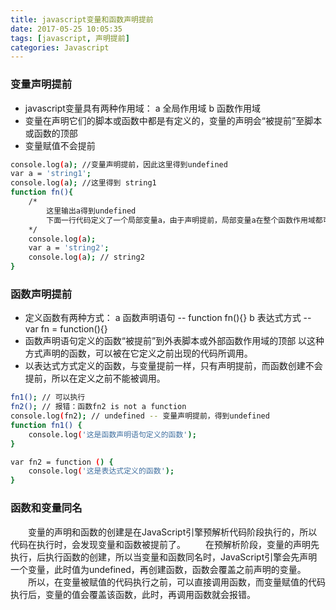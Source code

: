 ```yaml
---
title: javascript变量和函数声明提前
date: 2017-05-25 10:05:35
tags: [javascript, 声明提前]
categories: Javascript
---
```

### 变量声明提前

* javascript变量具有两种作用域：
    a 全局作用域
    b 函数作用域
* 变量在声明它们的脚本或函数中都是有定义的，变量的声明会“被提前”至脚本或函数的顶部
* 变量赋值不会提前
<!-- more -->

``` bash
console.log(a); //变量声明提前，因此这里得到undefined
var a = 'string1';
console.log(a); //这里得到 string1
function fn(){
    /*
        这里输出a得到undefined
        下面一行代码定义了一个局部变量a，由于声明提前，局部变量a在整个函数作用域都可以被找到，所以得到undefined
    */
    console.log(a); 
    var a = 'string2';
    console.log(a); // string2
}
```

### 函数声明提前

* 定义函数有两种方式：
    a 函数声明语句 -- function fn()\{\}
    b 表达式方式 -- var fn = function()\{\}
* 函数声明语句定义的函数“被提前”到外表脚本或外部函数作用域的顶部
    以这种方式声明的函数，可以被在它定义之前出现的代码所调用。
* 以表达式方式定义的函数，与变量提前一样，只有声明提前，而函数创建不会提前，所以在定义之前不能被调用。

``` bash
fn1(); // 可以执行
fn2(); // 报错：函数fn2 is not a function
console.log(fn2); // undefined -- 变量声明提前，得到undefined
function fn1() {
    console.log('这是函数声明语句定义的函数');
}

var fn2 = function () {
    console.log('这是表达式定义的函数');
}
```

### 函数和变量同名

　　变量的声明和函数的创建是在JavaScript引擎预解析代码阶段执行的，所以代码在执行时，会发现变量和函数被提前了。
　　在预解析阶段，变量的声明先执行，后执行函数的创建，所以当变量和函数同名时，JavaScript引擎会先声明一个变量，此时值为undefined，再创建函数，函数会覆盖之前声明的变量。
　　所以，在变量被赋值的代码执行之前，可以直接调用函数，而变量赋值的代码执行后，变量的值会覆盖该函数，此时，再调用函数就会报错。